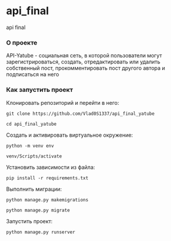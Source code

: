 # api_final
api final

### О проекте
API-Yatube - социальная сеть, в которой пользователи могут зарегистрироваться, создать, отредактировать или удалить собственный пост, прокомментировать пост другого автора и подписаться на него 

### Как запустить проект
Клонировать репозиторий и перейти в него:

```
git clone https://github.com/Vlad0S1337/api_final_yatube
```

```
cd api_final_yatube
```

Cоздать и активировать виртуальное окружение:

```
python -m venv env
```

```
venv/Scripts/activate
```

Установить зависимости из файла:

```
pip install -r requirements.txt
```

Выполнить миграции:

```
python manage.py makemigrations
```

```
python manage.py migrate
```

Запустить проект:

```
python manage.py runserver
```
